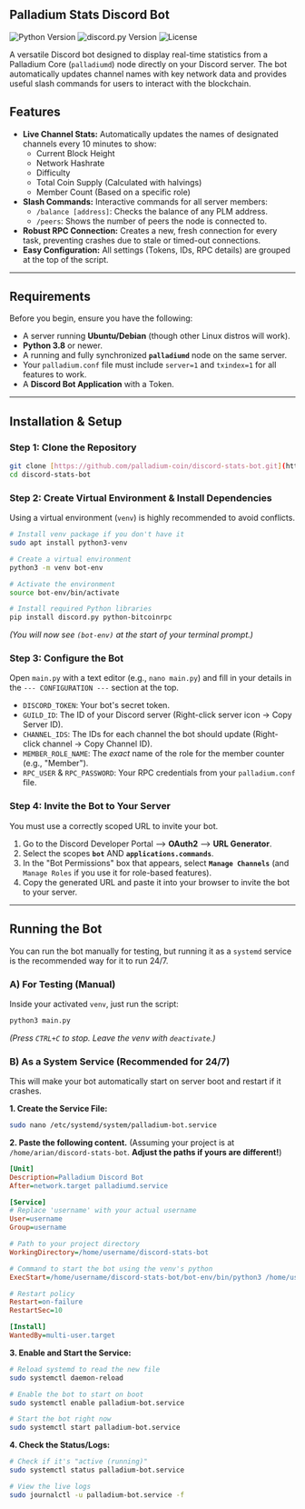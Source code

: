 ## Palladium Stats Discord Bot

![Python Version](https://img.shields.io/badge/python-3.8+-blue.svg)
![discord.py Version](https://img.shields.io/badge/discord.py-2.3.2-7289DA.svg)
![License](https://img.shields.io/badge/license-MIT-green.svg)

A versatile Discord bot designed to display real-time statistics from a Palladium Core (`palladiumd`) node directly on your Discord server. The bot automatically updates channel names with key network data and provides useful slash commands for users to interact with the blockchain.



## Features

- **Live Channel Stats:** Automatically updates the names of designated channels every 10 minutes to show:
  - Current Block Height
  - Network Hashrate
  - Difficulty
  - Total Coin Supply (Calculated with halvings)
  - Member Count (Based on a specific role)
- **Slash Commands:** Interactive commands for all server members:
  - `/balance [address]`: Checks the balance of any PLM address.
  - `/peers`: Shows the number of peers the node is connected to.
- **Robust RPC Connection:** Creates a new, fresh connection for every task, preventing crashes due to stale or timed-out connections.
- **Easy Configuration:** All settings (Tokens, IDs, RPC details) are grouped at the top of the script.

---

## Requirements

Before you begin, ensure you have the following:

- A server running **Ubuntu/Debian** (though other Linux distros will work).
- **Python 3.8** or newer.
- A running and fully synchronized **`palladiumd`** node on the same server.
- Your `palladium.conf` file must include `server=1` and `txindex=1` for all features to work.
- A **Discord Bot Application** with a Token.

---

## Installation & Setup

### Step 1: Clone the Repository
```bash
git clone [https://github.com/palladium-coin/discord-stats-bot.git](https://github.com/palladium-coin/discord-stats-bot.git)
cd discord-stats-bot
````

### Step 2: Create Virtual Environment & Install Dependencies

Using a virtual environment (`venv`) is highly recommended to avoid conflicts.

```bash
# Install venv package if you don't have it
sudo apt install python3-venv

# Create a virtual environment
python3 -m venv bot-env

# Activate the environment
source bot-env/bin/activate

# Install required Python libraries
pip install discord.py python-bitcoinrpc
```

*(You will now see `(bot-env)` at the start of your terminal prompt.)*

### Step 3: Configure the Bot

Open `main.py` with a text editor (e.g., `nano main.py`) and fill in your details in the `--- CONFIGURATION ---` section at the top.

  - `DISCORD_TOKEN`: Your bot's secret token.
  - `GUILD_ID`: The ID of your Discord server (Right-click server icon -\> Copy Server ID).
  - `CHANNEL_IDS`: The IDs for each channel the bot should update (Right-click channel -\> Copy Channel ID).
  - `MEMBER_ROLE_NAME`: The *exact* name of the role for the member counter (e.g., "Member").
  - `RPC_USER` & `RPC_PASSWORD`: Your RPC credentials from your `palladium.conf` file.

### Step 4: Invite the Bot to Your Server

You must use a correctly scoped URL to invite your bot.

1.  Go to the Discord Developer Portal ⟶ **OAuth2** ⟶ **URL Generator**.
2.  Select the scopes **`bot`** AND **`applications.commands`**.
3.  In the "Bot Permissions" box that appears, select **`Manage Channels`** (and `Manage Roles` if you use it for role-based features).
4.  Copy the generated URL and paste it into your browser to invite the bot to your server.

-----

## Running the Bot

You can run the bot manually for testing, but running it as a `systemd` service is the recommended way for it to run 24/7.

### A) For Testing (Manual)

Inside your activated `venv`, just run the script:

```bash
python3 main.py
```

*(Press `CTRL+C` to stop. Leave the venv with `deactivate`.)*

### B) As a System Service (Recommended for 24/7)

This will make your bot automatically start on server boot and restart if it crashes.

**1. Create the Service File:**

```bash
sudo nano /etc/systemd/system/palladium-bot.service
```

**2. Paste the following content.** (Assuming your project is at `/home/arian/discord-stats-bot`. **Adjust the paths if yours are different\!**)

```ini
[Unit]
Description=Palladium Discord Bot
After=network.target palladiumd.service

[Service]
# Replace 'username' with your actual username
User=username
Group=username

# Path to your project directory
WorkingDirectory=/home/username/discord-stats-bot

# Command to start the bot using the venv's python
ExecStart=/home/username/discord-stats-bot/bot-env/bin/python3 /home/username/discord-stats-bot/main.py

# Restart policy
Restart=on-failure
RestartSec=10

[Install]
WantedBy=multi-user.target
```

**3. Enable and Start the Service:**

```bash
# Reload systemd to read the new file
sudo systemctl daemon-reload

# Enable the bot to start on boot
sudo systemctl enable palladium-bot.service

# Start the bot right now
sudo systemctl start palladium-bot.service
```

**4. Check the Status/Logs:**

```bash
# Check if it's "active (running)"
sudo systemctl status palladium-bot.service

# View the live logs
sudo journalctl -u palladium-bot.service -f
```